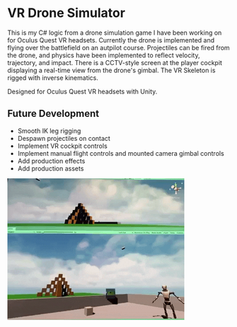# VR Drone Simulator
This is my C# logic from a drone simulation game I have been working on for Oculus Quest VR headsets. Currently the drone is implemented and flying over the battlefield on an autpilot course. Projectiles can be fired from the drone, and physics have been implemented to reflect velocity, trajectory, and impact. There is a CCTV-style screen at the player cockpit displaying a real-time view from the drone's gimbal. The VR Skeleton is rigged with inverse kinematics.

Designed for Oculus Quest VR headsets with Unity.

## Future Development
- Smooth IK leg rigging
- Despawn projectiles on contact
- Implement VR cockpit controls
- Implement manual flight controls and mounted camera gimbal controls
- Add production effects
- Add production assets

![Drone Game Video](demo.gif)

